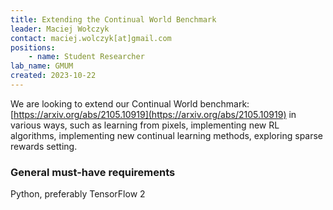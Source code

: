 ```yaml
---
title: Extending the Continual World Benchmark
leader: Maciej Wołczyk
contact: maciej.wolczyk[at]gmail.com
positions:
    - name: Student Researcher
lab_name: GMUM
created: 2023-10-22
---
```


We are looking to extend our Continual World benchmark: [https://arxiv.org/abs/2105.10919](https://arxiv.org/abs/2105.10919) in various ways, such as learning from pixels, implementing new RL algorithms, implementing new continual learning methods, exploring sparse rewards setting.

### General must-have requirements

Python, preferably TensorFlow 2
